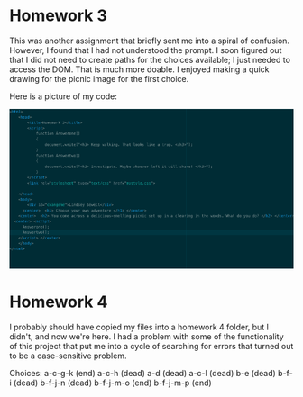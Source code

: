 # Homework 3

This was another assignment that briefly sent me into a spiral of confusion. However, I found that I had not understood the prompt. I soon figured out that I did not need to create paths for the choices available; I just needed to access the DOM. That is much more doable. I enjoyed making a quick drawing for the picnic image for the first choice.

Here is a picture of my code:

![image](images/code.png)

# Homework 4

I probably should have copied my files into a homework 4 folder, but I didn't, and now we're here. I had a problem with some of the functionality of this project that put me into a cycle of searching for errors that turned out to be a case-sensitive problem.

Choices:
a-c-g-k (end)
a-c-h (dead)
a-d (dead)
a-c-l (dead)
b-e (dead)
b-f-i (dead)
b-f-j-n (dead)
b-f-j-m-o (end)
b-f-j-m-p (end)
